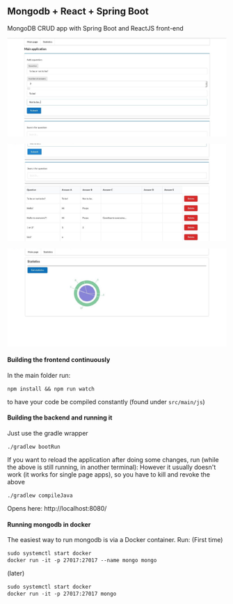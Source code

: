 ## Mongodb + React + Spring Boot

MongoDB CRUD app with Spring Boot and ReactJS front-end

![You can add qouestion](/dodawanie_pytan.jpg)

![You can search for qouestion](/wyszukiwanie_pytan.jpg)

![You can see the statistics](/statystyki.jpg)

#### Building the frontend continuously

In the main folder run:

```
npm install && npm run watch
```

to have your code be compiled constantly (found under `src/main/js`)

#### Building the backend and running it
Just use the gradle wrapper
```
./gradlew bootRun
```

If you want to reload the application after doing some changes, run (while the above is still running, in another terminal):
However it usually doesn't work (it works for single page apps), so you have to kill and revoke the above
```
./gradlew compileJava
```
Opens here: http://localhost:8080/

#### Running mongodb in docker

The easiest way to run mongodb is via a Docker container. Run:
(First time)
```
sudo systemctl start docker
docker run -it -p 27017:27017 --name mongo mongo
```

(later)
```
sudo systemctl start docker
docker run -it -p 27017:27017 mongo
```


